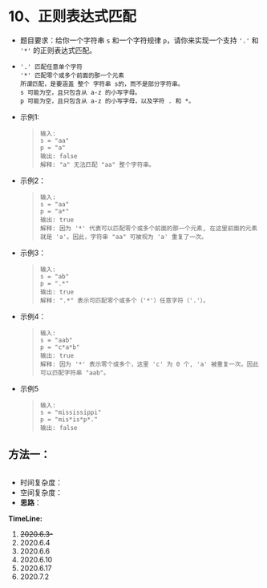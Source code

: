 # 10、正则表达式匹配

- 题目要求：给你一个字符串 `s` 和一个字符规律 `p`，请你来实现一个支持 `'.'` 和 `'*'` 的正则表达式匹配。

- ```
  '.' 匹配任意单个字符
  '*' 匹配零个或多个前面的那一个元素
  所谓匹配，是要涵盖 整个 字符串 s的，而不是部分字符串。
  s 可能为空，且只包含从 a-z 的小写字母。
  p 可能为空，且只包含从 a-z 的小写字母，以及字符 . 和 *。
  ```

- 示例1:

  > ```
  > 输入:
  > s = "aa"
  > p = "a"
  > 输出: false
  > 解释: "a" 无法匹配 "aa" 整个字符串。
  > ```

- 示例2：

  >```
  >输入:
  >s = "aa"
  >p = "a*"
  >输出: true
  >解释: 因为 '*' 代表可以匹配零个或多个前面的那一个元素, 在这里前面的元素就是 'a'。因此，字符串 "aa" 可被视为 'a' 重复了一次。
  >```

- 示例3：

  >```
  >输入:
  >s = "ab"
  >p = ".*"
  >输出: true
  >解释: ".*" 表示可匹配零个或多个（'*'）任意字符（'.'）。
  >```

- 示例4：

  >```
  >输入:
  >s = "aab"
  >p = "c*a*b"
  >输出: true
  >解释: 因为 '*' 表示零个或多个，这里 'c' 为 0 个, 'a' 被重复一次。因此可以匹配字符串 "aab"。
  >```

- 示例5

  >```
  >输入:
  >s = "mississippi"
  >p = "mis*is*p*."
  >输出: false
  >```

## 方法一：

```java

```

- 时间复杂度：
- 空间复杂度：
- **思路**：

**TimeLine:**

1. ~~2020.6.3-~~
2. 2020.6.4
3. 2020.6.6
4. 2020.6.10
5. 2020.6.17
6. 2020.7.2
